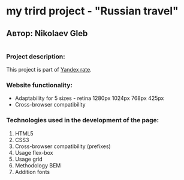 # my trird project - "Russian travel"
## Автор: Nikolaev Gleb


#

### Project description: 

This project is part of [Yandex rate](https://academy.yandex.ru "Yandex practitum"). 
### Website functionality:
* Adaptability for 5 sizes - retina 1280px 1024px 768px 425px  
* Сross-browser compatibility


### Technologies used in the development of the page:
1. HTML5
2. CSS3
3. Сross-browser compatibility (prefixes)
4. Usage flex-box 
5. Usage grid
6. Methodology BEM
7. Addition fonts